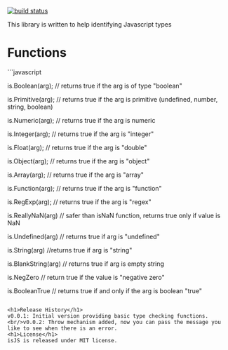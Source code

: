 [![build status](https://secure.travis-ci.org/orald/isJS.png?branch=master)](http://travis-ci.org/orald/isJS)

This library is written to help identifying Javascript types

<h1>Functions</h1>
```javascript

is.Boolean(arg); // returns true if the arg is of type "boolean"

is.Primitive(arg); // returns true if the arg is primitive (undefined, number, string, boolean)

is.Numeric(arg); // returns true if the arg is numeric

is.Integer(arg); // returns true if the arg is "integer"

is.Float(arg); // returns true if the arg is "double"

is.Object(arg); // returns true if the arg is "object"

is.Array(arg); // returns true if the arg is "array"

is.Function(arg); // returns true if the arg is "function"

is.RegExp(arg); // returns true if the arg is "regex"

is.ReallyNaN(arg) // safer than isNaN function, returns true only if value is NaN

is.Undefined(arg) // returns true if arg is "undefined"

is.String(arg) //returns true if arg is "string"

is.BlankString(arg) // returns true if arg is empty string

is.NegZero // return true if the value is "negative zero"

is.BooleanTrue // returns true if and only if the arg is boolean "true"
```

<h1>Release History</h1>
v0.0.1: Initial version providing basic type checking functions.
<br/>v0.0.2: Throw mechanism added, now you can pass the message you like to see when there is an error.
<h1>License</h1>
isJS is released under MIT license.
